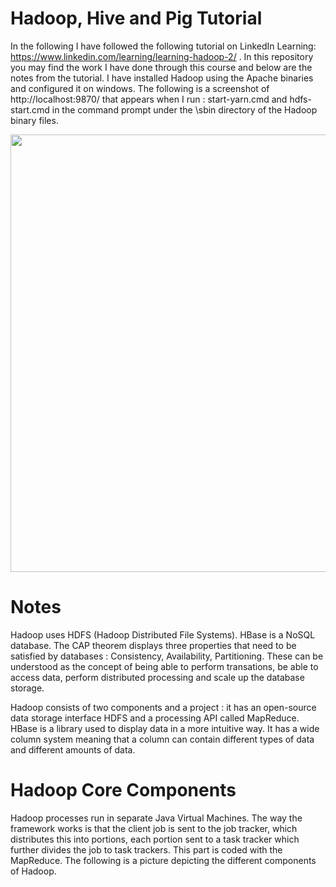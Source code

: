 # Hadoop, Hive and Pig Tutorial

In the following I have followed the following tutorial on LinkedIn Learning: https://www.linkedin.com/learning/learning-hadoop-2/ . In this repository you may find the work I have done through this course and below are the notes from the tutorial. I have installed Hadoop using the Apache binaries and configured it on windows. The following is a screenshot of http://localhost:9870/ that appears when I run : start-yarn.cmd and hdfs-start.cmd in the command prompt under the \sbin directory of the Hadoop binary files.

<img src="https://github.com/aiday-mar/Images/blob/master/Hadoop_Overview.JPG?raw=true" width = "700">

# Notes

Hadoop uses HDFS (Hadoop Distributed File Systems). HBase is a NoSQL database. The CAP theorem displays three properties that need to be satisfied by databases : Consistency, Availability, Partitioning. These can be understood as the concept of being able to perform transations, be able to access data, perform distributed processing and scale up the database storage.

Hadoop consists of two components and a project : it has an open-source data storage interface HDFS and a processing API called MapReduce. HBase is a library used to display data in a more intuitive way. It has a wide column system meaning that a column can contain different types of data and different amounts of data.

# Hadoop Core Components

Hadoop processes run in separate Java Virtual Machines. The way the framework works is that the client job is sent to the job tracker, which distributes this into portions, each portion sent to a task tracker which further divides the job to task trackers. This part is coded with the MapReduce. The following is a picture depicting the different components of Hadoop.
